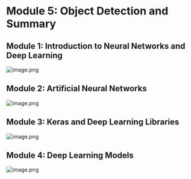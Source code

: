 

# Module 5: Object Detection and Summary
## Module 1: Introduction to Neural Networks and Deep Learning
![image.png](https://prod-files-secure.s3.us-west-2.amazonaws.com/03e82b26-cccb-4906-bb56-adabcbdc0655/a8d40bcb-c482-4026-8872-311e16b2dc63/image.png?X-Amz-Algorithm=AWS4-HMAC-SHA256&X-Amz-Content-Sha256=UNSIGNED-PAYLOAD&X-Amz-Credential=ASIAZI2LB466QCAKRLM5%2F20250131%2Fus-west-2%2Fs3%2Faws4_request&X-Amz-Date=20250131T191133Z&X-Amz-Expires=3600&X-Amz-Security-Token=IQoJb3JpZ2luX2VjELr%2F%2F%2F%2F%2F%2F%2F%2F%2F%2FwEaCXVzLXdlc3QtMiJIMEYCIQCHOaMrF72Swcp70wqocemsfcBe1u6q6ilgXDHYls1BcAIhAJnGid3Muc1JYN4RMf2dm0qmpPKghzy4TDUpJXmqsn1SKogECMP%2F%2F%2F%2F%2F%2F%2F%2F%2F%2FwEQABoMNjM3NDIzMTgzODA1IgzFgGWg%2BHSDCsenrgsq3AMarkP4nVPzd5%2BeIZs9xJCWL59OCU13QXa9tL5WqQZGic0g8hENB2a8G4%2Bc%2BKI6dBsoyQghrfmHQSzexPSqLK89nbnk0QoV%2FmoiCgPU8VrvqEFepGjsI6PGn0xLWFTQE28KODW8tFhdK6tcU6fZXFDCsuv4dbXXtXhUUXH%2F0TPl%2FqdwRNiyQYknxXnruvIFYx5TNy2CbpETdBgIM%2B34PNkMhef5EntfsYqavUyZiW9Tl497FVJRkbqrXjMh8tZN79KlMue55kkGot%2BGIy8kLzoOcTogUHvOGjSfho9mHMXHgFkZYVpdbxOebkcx8oMKrcC03HJA9dyUmOcQtv88JVFQsptlvHtAhab4%2BXzWgyKfjQQFemHSDjT50Cm39GNm8hmnbgk0hj2WEMhHUvkwXitpql2v0tVR0pBXxeqGPWahAL60S%2FUdrU44pJ8D3iBcDd9021%2BYePYU0Qxd5egDHnFefLSXYsJcnCG63Ovk5V1qA0Hk%2BJJZY60aKiZKYOCY7%2B8zECO44YkJE5ckxfciK6kgDtXFR2UTE%2BJ3r57FKOM4obsnJ3UkqwxqQ5joSkiw%2Fwv3M90YkIcEu5mAd50rPcek%2BVTKmiJs6Oi56f8mS7Km4wTh3gMMdSEWOfWZRDDHo%2FS8BjqkARbPcinTwno%2B3go1Gf2okaBNT4rzE2GzN6CYidPUEIpe3Rn1ZRSrEIbCYFt7auAYQIh1FCcmvpvVMcxG8yyNeVWdu3sVSt0jIqaFTc51CUHXYFem5E%2FJfw1dM%2BUEI%2FWPejJQqkr4ELSZ3Lblwr8eGentgK5pzsme89uI3cy13JC8mSidwKjTCZdqZWLMRZCekaaqhF72twCUBuVMIPrSZnozxn%2Bs&X-Amz-Signature=c31fd0b225dbd8ccd1b6062dc59b66f039dd505294c7bfb0da968ef5dec9a306&X-Amz-SignedHeaders=host&x-id=GetObject)
## Module 2: Artificial Neural Networks
![image.png](https://prod-files-secure.s3.us-west-2.amazonaws.com/03e82b26-cccb-4906-bb56-adabcbdc0655/5157ca89-62da-41d9-a98f-6432b71047a9/image.png?X-Amz-Algorithm=AWS4-HMAC-SHA256&X-Amz-Content-Sha256=UNSIGNED-PAYLOAD&X-Amz-Credential=ASIAZI2LB466QCAKRLM5%2F20250131%2Fus-west-2%2Fs3%2Faws4_request&X-Amz-Date=20250131T191133Z&X-Amz-Expires=3600&X-Amz-Security-Token=IQoJb3JpZ2luX2VjELr%2F%2F%2F%2F%2F%2F%2F%2F%2F%2FwEaCXVzLXdlc3QtMiJIMEYCIQCHOaMrF72Swcp70wqocemsfcBe1u6q6ilgXDHYls1BcAIhAJnGid3Muc1JYN4RMf2dm0qmpPKghzy4TDUpJXmqsn1SKogECMP%2F%2F%2F%2F%2F%2F%2F%2F%2F%2FwEQABoMNjM3NDIzMTgzODA1IgzFgGWg%2BHSDCsenrgsq3AMarkP4nVPzd5%2BeIZs9xJCWL59OCU13QXa9tL5WqQZGic0g8hENB2a8G4%2Bc%2BKI6dBsoyQghrfmHQSzexPSqLK89nbnk0QoV%2FmoiCgPU8VrvqEFepGjsI6PGn0xLWFTQE28KODW8tFhdK6tcU6fZXFDCsuv4dbXXtXhUUXH%2F0TPl%2FqdwRNiyQYknxXnruvIFYx5TNy2CbpETdBgIM%2B34PNkMhef5EntfsYqavUyZiW9Tl497FVJRkbqrXjMh8tZN79KlMue55kkGot%2BGIy8kLzoOcTogUHvOGjSfho9mHMXHgFkZYVpdbxOebkcx8oMKrcC03HJA9dyUmOcQtv88JVFQsptlvHtAhab4%2BXzWgyKfjQQFemHSDjT50Cm39GNm8hmnbgk0hj2WEMhHUvkwXitpql2v0tVR0pBXxeqGPWahAL60S%2FUdrU44pJ8D3iBcDd9021%2BYePYU0Qxd5egDHnFefLSXYsJcnCG63Ovk5V1qA0Hk%2BJJZY60aKiZKYOCY7%2B8zECO44YkJE5ckxfciK6kgDtXFR2UTE%2BJ3r57FKOM4obsnJ3UkqwxqQ5joSkiw%2Fwv3M90YkIcEu5mAd50rPcek%2BVTKmiJs6Oi56f8mS7Km4wTh3gMMdSEWOfWZRDDHo%2FS8BjqkARbPcinTwno%2B3go1Gf2okaBNT4rzE2GzN6CYidPUEIpe3Rn1ZRSrEIbCYFt7auAYQIh1FCcmvpvVMcxG8yyNeVWdu3sVSt0jIqaFTc51CUHXYFem5E%2FJfw1dM%2BUEI%2FWPejJQqkr4ELSZ3Lblwr8eGentgK5pzsme89uI3cy13JC8mSidwKjTCZdqZWLMRZCekaaqhF72twCUBuVMIPrSZnozxn%2Bs&X-Amz-Signature=618b401eebba4e51d139bdfe3bbbf1b1c60c0582613454a9a40ce4e75e1e8095&X-Amz-SignedHeaders=host&x-id=GetObject)
## Module 3: Keras and Deep Learning Libraries
![image.png](https://prod-files-secure.s3.us-west-2.amazonaws.com/03e82b26-cccb-4906-bb56-adabcbdc0655/5089ce50-05f1-470d-ad42-42503bf1df5f/image.png?X-Amz-Algorithm=AWS4-HMAC-SHA256&X-Amz-Content-Sha256=UNSIGNED-PAYLOAD&X-Amz-Credential=ASIAZI2LB466QCAKRLM5%2F20250131%2Fus-west-2%2Fs3%2Faws4_request&X-Amz-Date=20250131T191133Z&X-Amz-Expires=3600&X-Amz-Security-Token=IQoJb3JpZ2luX2VjELr%2F%2F%2F%2F%2F%2F%2F%2F%2F%2FwEaCXVzLXdlc3QtMiJIMEYCIQCHOaMrF72Swcp70wqocemsfcBe1u6q6ilgXDHYls1BcAIhAJnGid3Muc1JYN4RMf2dm0qmpPKghzy4TDUpJXmqsn1SKogECMP%2F%2F%2F%2F%2F%2F%2F%2F%2F%2FwEQABoMNjM3NDIzMTgzODA1IgzFgGWg%2BHSDCsenrgsq3AMarkP4nVPzd5%2BeIZs9xJCWL59OCU13QXa9tL5WqQZGic0g8hENB2a8G4%2Bc%2BKI6dBsoyQghrfmHQSzexPSqLK89nbnk0QoV%2FmoiCgPU8VrvqEFepGjsI6PGn0xLWFTQE28KODW8tFhdK6tcU6fZXFDCsuv4dbXXtXhUUXH%2F0TPl%2FqdwRNiyQYknxXnruvIFYx5TNy2CbpETdBgIM%2B34PNkMhef5EntfsYqavUyZiW9Tl497FVJRkbqrXjMh8tZN79KlMue55kkGot%2BGIy8kLzoOcTogUHvOGjSfho9mHMXHgFkZYVpdbxOebkcx8oMKrcC03HJA9dyUmOcQtv88JVFQsptlvHtAhab4%2BXzWgyKfjQQFemHSDjT50Cm39GNm8hmnbgk0hj2WEMhHUvkwXitpql2v0tVR0pBXxeqGPWahAL60S%2FUdrU44pJ8D3iBcDd9021%2BYePYU0Qxd5egDHnFefLSXYsJcnCG63Ovk5V1qA0Hk%2BJJZY60aKiZKYOCY7%2B8zECO44YkJE5ckxfciK6kgDtXFR2UTE%2BJ3r57FKOM4obsnJ3UkqwxqQ5joSkiw%2Fwv3M90YkIcEu5mAd50rPcek%2BVTKmiJs6Oi56f8mS7Km4wTh3gMMdSEWOfWZRDDHo%2FS8BjqkARbPcinTwno%2B3go1Gf2okaBNT4rzE2GzN6CYidPUEIpe3Rn1ZRSrEIbCYFt7auAYQIh1FCcmvpvVMcxG8yyNeVWdu3sVSt0jIqaFTc51CUHXYFem5E%2FJfw1dM%2BUEI%2FWPejJQqkr4ELSZ3Lblwr8eGentgK5pzsme89uI3cy13JC8mSidwKjTCZdqZWLMRZCekaaqhF72twCUBuVMIPrSZnozxn%2Bs&X-Amz-Signature=d1659cd0f0a79f3d2c0ffff9e10f3aab67f46e67c30a8de59bc05d52bcc2210e&X-Amz-SignedHeaders=host&x-id=GetObject)
## Module 4: Deep Learning Models
![image.png](https://prod-files-secure.s3.us-west-2.amazonaws.com/03e82b26-cccb-4906-bb56-adabcbdc0655/4e22fcb0-cfbc-4d28-b961-b9b8fde071f0/image.png?X-Amz-Algorithm=AWS4-HMAC-SHA256&X-Amz-Content-Sha256=UNSIGNED-PAYLOAD&X-Amz-Credential=ASIAZI2LB466QCAKRLM5%2F20250131%2Fus-west-2%2Fs3%2Faws4_request&X-Amz-Date=20250131T191133Z&X-Amz-Expires=3600&X-Amz-Security-Token=IQoJb3JpZ2luX2VjELr%2F%2F%2F%2F%2F%2F%2F%2F%2F%2FwEaCXVzLXdlc3QtMiJIMEYCIQCHOaMrF72Swcp70wqocemsfcBe1u6q6ilgXDHYls1BcAIhAJnGid3Muc1JYN4RMf2dm0qmpPKghzy4TDUpJXmqsn1SKogECMP%2F%2F%2F%2F%2F%2F%2F%2F%2F%2FwEQABoMNjM3NDIzMTgzODA1IgzFgGWg%2BHSDCsenrgsq3AMarkP4nVPzd5%2BeIZs9xJCWL59OCU13QXa9tL5WqQZGic0g8hENB2a8G4%2Bc%2BKI6dBsoyQghrfmHQSzexPSqLK89nbnk0QoV%2FmoiCgPU8VrvqEFepGjsI6PGn0xLWFTQE28KODW8tFhdK6tcU6fZXFDCsuv4dbXXtXhUUXH%2F0TPl%2FqdwRNiyQYknxXnruvIFYx5TNy2CbpETdBgIM%2B34PNkMhef5EntfsYqavUyZiW9Tl497FVJRkbqrXjMh8tZN79KlMue55kkGot%2BGIy8kLzoOcTogUHvOGjSfho9mHMXHgFkZYVpdbxOebkcx8oMKrcC03HJA9dyUmOcQtv88JVFQsptlvHtAhab4%2BXzWgyKfjQQFemHSDjT50Cm39GNm8hmnbgk0hj2WEMhHUvkwXitpql2v0tVR0pBXxeqGPWahAL60S%2FUdrU44pJ8D3iBcDd9021%2BYePYU0Qxd5egDHnFefLSXYsJcnCG63Ovk5V1qA0Hk%2BJJZY60aKiZKYOCY7%2B8zECO44YkJE5ckxfciK6kgDtXFR2UTE%2BJ3r57FKOM4obsnJ3UkqwxqQ5joSkiw%2Fwv3M90YkIcEu5mAd50rPcek%2BVTKmiJs6Oi56f8mS7Km4wTh3gMMdSEWOfWZRDDHo%2FS8BjqkARbPcinTwno%2B3go1Gf2okaBNT4rzE2GzN6CYidPUEIpe3Rn1ZRSrEIbCYFt7auAYQIh1FCcmvpvVMcxG8yyNeVWdu3sVSt0jIqaFTc51CUHXYFem5E%2FJfw1dM%2BUEI%2FWPejJQqkr4ELSZ3Lblwr8eGentgK5pzsme89uI3cy13JC8mSidwKjTCZdqZWLMRZCekaaqhF72twCUBuVMIPrSZnozxn%2Bs&X-Amz-Signature=5fba6c12f7c9d8adb7b809f881a842e263537c462aac0d254a5bba457039a571&X-Amz-SignedHeaders=host&x-id=GetObject)